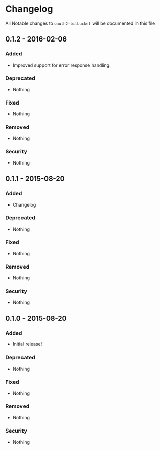 # Changelog
All Notable changes to `oauth2-bitbucket` will be documented in this file

## 0.1.2 - 2016-02-06

### Added
- Improved support for error response handling.

### Deprecated
- Nothing

### Fixed
- Nothing

### Removed
- Nothing

### Security
- Nothing

## 0.1.1 - 2015-08-20

### Added
- Changelog

### Deprecated
- Nothing

### Fixed
- Nothing

### Removed
- Nothing

### Security
- Nothing

## 0.1.0 - 2015-08-20

### Added
- Initial release!

### Deprecated
- Nothing

### Fixed
- Nothing

### Removed
- Nothing

### Security
- Nothing
